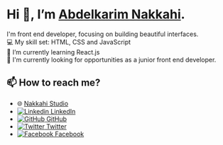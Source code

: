 # Hi 👋, I’m [Abdelkarim Nakkahi](http://linkedin.com/in/abdelkarimnakkahi).</br>
I'm front end developer, focusing on building beautiful interfaces.</br>
:computer: My skill set: HTML, CSS and JavaScript</br>
🌱 I’m currently learning React.js</br>
💞️ I'm currently looking for opportunities as a junior front end developer.</br>
## 📫 How to reach me?
* :globe_with_meridians: [Nakkahi Studio](https://www.nakkahistudio.com)
* [![Linkedin](https://i.stack.imgur.com/gVE0j.png) LinkedIn](https://www.linkedin.com/in/abdelkarimnakkahi)
* [![GitHub](https://i.stack.imgur.com/tskMh.png) GitHub](https://github.com/abdelkarimnakkahi) 
* [![Twitter](http://i.imgur.com/wWzX9uB.png) Twitter](https://twitter.com/nakkahistudio) 
* [![Facebook](http://i.imgur.com/fep1WsG.png) Facebook](https://facebook.com/nakkahi.abdelkarim)

<!---
abdelkarimnakkahi/abdelkarimnakkahi is a ✨ special ✨ repository because its `README.md` (this file) appears on your GitHub profile.
You can click the Preview link to take a look at your changes.
--->

